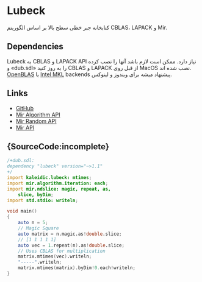 # Lubeck

کتابخانه جبر خطی سطح بالا بر اساس الگوریتم CBLAS، LAPACK و Mir.

## Dependencies
Lubeck به CBLAS و LAPACK API نیاز دارد. ممکن است لازم باشد آنها را نصب کرده و «dub.sdl» را به روز کنید
CBLAS و LAPACK از قبل روی MacOS نصب شده اند.
[OpenBLAS](http://www.openblas.net) یا [Intel MKL](https://software.intel.com/en-us/mkl)
backends پیشنهاد میشه برای ویندوز و لینوکس.

## Links

 - [GitHub](https://github.com/kaleidicassociates/lubeck)
 - [Mir Algorithm API](http://mir-algorithm.libmir.org)
 - [Mir Random API](http://mir-random.libmir.org)
 - [Mir API](http://mir.libmir.org)

## {SourceCode:incomplete}

```d
/+dub.sdl:
dependency "lubeck" version="~>1.1"
+/
import kaleidic.lubeck: mtimes;
import mir.algorithm.iteration: each;
import mir.ndslice: magic, repeat, as,
    slice, byDim;
import std.stdio: writeln;

void main()
{
    auto n = 5;
    // Magic Square
    auto matrix = n.magic.as!double.slice;
    // [1 1 1 1 1]
    auto vec = 1.repeat(n).as!double.slice;
    // Uses CBLAS for multiplication
    matrix.mtimes(vec).writeln;
    "-----".writeln;
    matrix.mtimes(matrix).byDim!0.each!writeln;
}
```
